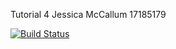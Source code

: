 Tutorial 4 Jessica McCallum 17185179

[![Build Status](https://travis-ci.com/jraema/17185179_Tut4.svg?branch=master)](https://travis-ci.com/jraema/17185179_Tut4)
<br />
